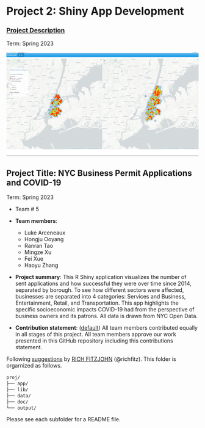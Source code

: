 # Project 2: Shiny App Development

### [Project Description](doc/project2_desc.md)

Term: Spring 2023

![screenshot](doc/figs/map.jpg)

## Project Title: NYC Business Permit Applications and COVID-19
Term: Spring 2023

+ Team # 5
+ **Team members**:
	+ Luke Arceneaux
	+ Hongju Ooyang
	+ Ranran Tao
	+ Mingze Xu
	+ Fei Xue
	+ Haoyu Zhang

+ **Project summary**: This R Shiny application visualizes the number of sent applications and how successful they were over time since 2014, separated by borough. To see how different sectors were affected, businesses are separated into 4 categories: Services and Business, Entertainment, Retail, and Transportation. This app highlights the specific socioeconomic impacts COVID-19 had from the perspective of business owners and its patrons. All data is drawn from NYC Open Data.

+ **Contribution statement**: ([default](doc/a_note_on_contributions.md)) All team members contributed equally in all stages of this project. All team members approve our work presented in this GitHub repository including this contributions statement. 

Following [suggestions](http://nicercode.github.io/blog/2013-04-05-projects/) by [RICH FITZJOHN](http://nicercode.github.io/about/#Team) (@richfitz). This folder is orgarnized as follows.

```
proj/
├── app/
├── lib/
├── data/
├── doc/
└── output/
```

Please see each subfolder for a README file.

